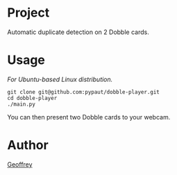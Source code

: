 # Project

Automatic duplicate detection on 2 Dobble cards.

# Usage

_For Ubuntu-based Linux distribution._

```
git clone git@github.com:pypaut/dobble-player.git
cd dobble-player
./main.py
```

You can then present two Dobble cards to your webcam.

# Author

[Geoffrey](https://github.com/pypaut)
